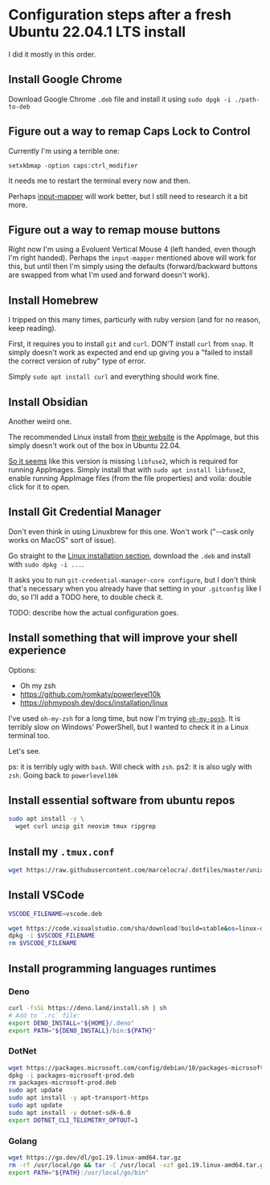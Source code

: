# Configuration steps after a fresh Ubuntu 22.04.1 LTS install

I did it mostly in this order.

## Install Google Chrome

Download Google Chrome `.deb` file and install it using `sudo dpgk -i ./path-to-deb`

## Figure out a way to remap Caps Lock to Control

Currently I'm using a terrible one:

```shell
setxkbmap -option caps:ctrl_modifier
```

It needs me to restart the terminal every now and then.

Perhaps
[input-mapper](https://github.com/sezanzeb/input-remapper/) will work better,
but I still need to research it a bit more.

## Figure out a way to remap mouse buttons

Right now I'm using a Evoluent Vertical Mouse 4 (left handed, even though I'm
right handed). Perhaps the `input-mapper` mentioned above will work for this,
but until then I'm simply using the defaults (forward/backward buttons are
swapped from what I'm used and forward doesn't work).

## Install Homebrew

I tripped on this many times, particurly with ruby version (and for no reason,
keep reading).

First, it requires you to install `git` and `curl`. DON'T install `curl` from
`snap`. It simply doesn't work as expected and end up giving you a "failed to
install the correct version of ruby" type of error.

Simply `sudo apt install curl` and everything should work fine.

## Install Obsidian

Another weird one.

The recommended Linux install from [their website](https://obsidian.md) is the
AppImage, but this simply doesn't work out of the box in Ubuntu 22.04.

[So it seems](https://github.com/sezanzeb/input-remapper/) like this version
is missing `libfuse2`, which is required for running AppImages. Simply install
that with `sudo apt install libfuse2`, enable running AppImage files (from
the file properties) and voila: double click for it to open.

## Install Git Credential Manager

Don't even think in using Linuxbrew for this one. Won't work ("--cask only
works on MacOS" sort of issue).

Go straight to the
[Linux installation section](https://github.com/GitCredentialManager/git-credential-manager#linux),
download the `.deb` and install with `sudo dpkg -i ...`.

It asks you to run `git-credential-manager-core configure`, but I don't think
that's necessary when you already have that setting in your `.gitconfig` like
I do, so I'll add a TODO here, to double check it.

TODO: describe how the actual configuration goes.

## Install something that will improve your shell experience

Options:

- Oh my zsh
- https://github.com/romkatv/powerlevel10k
- https://ohmyposh.dev/docs/installation/linux

I've used `oh-my-zsh` for a long time, but now I'm trying
[`oh-my-posh`](https://ohmyposh.dev/docs/installation/linux). It is terribly
slow on Windows' PowerShell, but I wanted to check it in a Linux terminal too.

Let's see.

ps: it is terribly ugly with `bash`. Will check with `zsh`.
ps2: it is also ugly with `zsh`. Going back to `powerlevel10k`

## Install essential software from ubuntu repos

```sh
sudo apt install -y \
  wget curl unzip git neovim tmux ripgrep
```

## Install my `.tmux.conf`

```sh
wget https://raw.githubusercontent.com/marcelocra/.dotfiles/master/unix/.tmux.conf -P ~
```

## Install VSCode

```sh
VSCODE_FILENAME=vscode.deb

wget https://code.visualstudio.com/sha/download?build=stable&os=linux-deb-x64 -O $VSCODE_FILENAME
dpkg -i $VSCODE_FILENAME
rm $VSCODE_FILENAME
```

## Install programming languages runtimes

### Deno

```sh
curl -fsSL https://deno.land/install.sh | sh
# Add to `.rc` file:
export DENO_INSTALL="${HOME}/.deno"
export PATH="${DENO_INSTALL}/bin:${PATH}"
```

### DotNet

```sh
wget https://packages.microsoft.com/config/debian/10/packages-microsoft-prod.deb -O packages-microsoft-prod.deb
dpkg -i packages-microsoft-prod.deb
rm packages-microsoft-prod.deb
sudo apt update
sudo apt install -y apt-transport-https
sudo apt update 
sudo apt install -y dotnet-sdk-6.0
export DOTNET_CLI_TELEMETRY_OPTOUT=1
```

### Golang

```sh
wget https://go.dev/dl/go1.19.linux-amd64.tar.gz
rm -rf /usr/local/go && tar -C /usr/local -xzf go1.19.linux-amd64.tar.gz
export PATH="${PATH}:/usr/local/go/bin"
```
